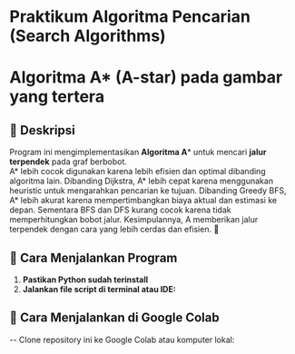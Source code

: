 # Praktikum Algoritma Pencarian (Search Algorithms)
# Algoritma A* (A-star) pada gambar yang tertera

## 📌 Deskripsi  
Program ini mengimplementasikan **Algoritma A*** untuk mencari **jalur terpendek** pada graf berbobot.  
A* lebih cocok digunakan karena lebih efisien dan optimal dibanding algoritma lain. Dibanding Dijkstra, A* lebih cepat karena menggunakan heuristic untuk mengarahkan pencarian ke tujuan. Dibanding Greedy BFS, A* lebih akurat karena mempertimbangkan biaya aktual dan estimasi ke depan. Sementara BFS dan DFS kurang cocok karena tidak memperhitungkan bobot jalur. Kesimpulannya, A memberikan jalur terpendek dengan cara yang lebih cerdas dan efisien. 🚀  

## 🚀 Cara Menjalankan Program  
1. **Pastikan Python sudah terinstall**  
2. **Jalankan file script di terminal atau IDE:**

## 🚀 Cara Menjalankan di Google Colab
-- Clone repository ini ke Google Colab atau komputer lokal:
